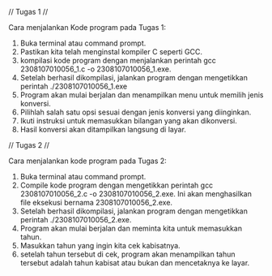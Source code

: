 // Tugas 1 //

Cara menjalankan Kode program pada Tugas 1:

1. Buka terminal atau command prompt.
2. Pastikan kita telah menginstal kompiler C seperti GCC.
3. kompilasi kode program dengan menjalankan perintah gcc 2308107010056_1.c -o 2308107010056_1.exe.
4. Setelah berhasil dikompilasi, jalankan program dengan mengetikkan perintah ./2308107010056_1.exe
5. Program akan mulai berjalan dan menampilkan menu untuk memilih jenis konversi.
6. Pilihlah salah satu opsi sesuai dengan jenis konversi yang diinginkan.
7. Ikuti instruksi untuk memasukkan bilangan yang akan dikonversi.
8. Hasil konversi akan ditampilkan langsung di layar.


// Tugas 2 //

Cara menjalankan kode program pada Tugas 2:

1. Buka terminal atau command prompt.
2. Compile kode program dengan mengetikkan perintah gcc 2308107010056_2.c -o 2308107010056_2.exe.   Ini akan menghasilkan file eksekusi bernama 2308107010056_2.exe.
3. Setelah berhasil dikompilasi, jalankan program dengan mengetikkan perintah ./2308107010056_2.exe.
4. Program akan mulai berjalan dan meminta kita untuk memasukkan tahun.
5. Masukkan tahun yang ingin kita cek kabisatnya. 
6. setelah tahun tersebut di cek, program akan menampilkan tahun tersebut adalah tahun kabisat atau bukan dan mencetaknya ke layar.


